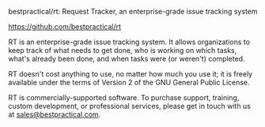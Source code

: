 


bestpractical/rt: Request Tracker, an enterprise-grade issue tracking system 

https://github.com/bestpractical/rt

RT is an enterprise-grade issue tracking system. It allows organizations
to keep track of what needs to get done, who is working on which tasks,
what's already been done, and when tasks were (or weren't) completed.

RT doesn't cost anything to use, no matter how much you use it; it is
freely available under the terms of Version 2 of the GNU General Public
License.

RT is commercially-supported software. To purchase support, training,
custom development, or professional services, please get in touch with
us at <sales@bestpractical.com>.